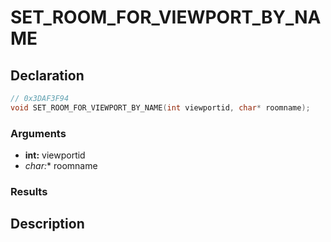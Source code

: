 # SET_ROOM_FOR_VIEWPORT_BY_NAME

## Declaration
```cpp
// 0x3DAF3F94
void SET_ROOM_FOR_VIEWPORT_BY_NAME(int viewportid, char* roomname);
```

### Arguments
- **int:** viewportid
- **char*:** roomname

### Results

## Description
